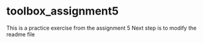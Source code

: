 # toolbox_assignment5
This is a practice exercise from the assignment 5
Next step is to modify the readme file